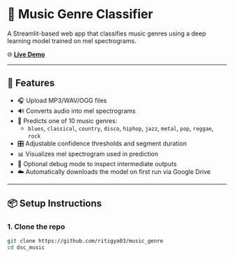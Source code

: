 # 🎵 Music Genre Classifier

A Streamlit-based web app that classifies music genres using a deep learning model trained on mel spectrograms.

🌐 **[Live Demo](https://musicgenre-zm2vlwg4wd3taaymeqhfk2.streamlit.app/)**  


---

## 🚀 Features

- 🎧 Upload MP3/WAV/OGG files
- 🔊 Converts audio into mel spectrograms
- 🧠 Predicts one of 10 music genres:
  - `blues`, `classical`, `country`, `disco`, `hiphop`, `jazz`, `metal`, `pop`, `reggae`, `rock`
- 🎛️ Adjustable confidence thresholds and segment duration
- 📊 Visualizes mel spectrogram used in prediction
- 🐛 Optional debug mode to inspect intermediate outputs
- ☁️ Automatically downloads the model on first run via Google Drive

---

## 📦 Setup Instructions

### 1. Clone the repo

```bash
git clone https://github.com/ritigya03/music_genre
cd dsc_music
